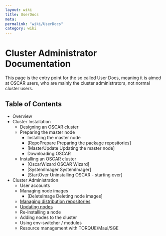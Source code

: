 ```yaml
---
layout: wiki
title: UserDocs
meta: 
permalink: "wiki/UserDocs"
category: wiki
---
```

<!-- Name: UserDocs -->
<!-- Version: 14 -->
<!-- Author: bli -->

# Cluster Administrator Documentation

This page is the entry point for the so called User Docs, meaning it is aimed at OSCAR users, who are mainly the cluster administrators, not normal cluster users.

## Table of Contents

 * Overview
 * Cluster Installation
   * Designing an OSCAR cluster
   * Preparing the master node
     * Installing the master node
     * [RepoPrepare Preparing the package repositories]
     * [MasterUpdate Updating the master node]
     * Downloading OSCAR
   * Installing an OSCAR cluster
     * [OscarWizard OSCAR Wizard]
     * [SystemImager SystemImager]
     * [StartOver Uninstalling OSCAR - starting over]
 * Cluster Administration
   * User accounts
   * Managing node images
     * [DeleteImage Deleting node images]
   * [Managing distribution repositories](RepoMgmt)
   * [Updating nodes](NodeUpdate)
   * Re-installing a node
   * Adding nodes to the cluster
   * Using env-switcher / modules
   * Resource management with TORQUE/Maui/SGE
